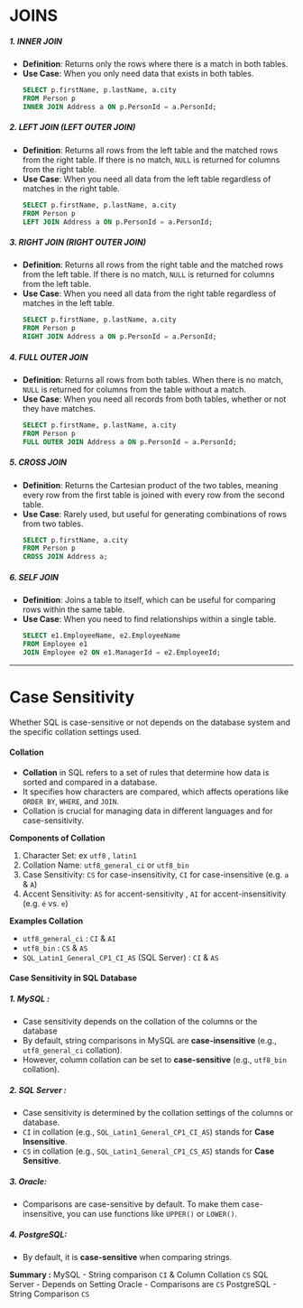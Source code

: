 
# JOINS

##### 1. INNER JOIN
- **Definition**: Returns only the rows where there is a match in both tables.
- **Use Case**: When you only need data that exists in both tables.
    ```sql
    SELECT p.firstName, p.lastName, a.city
    FROM Person p
    INNER JOIN Address a ON p.PersonId = a.PersonId;
    ```
##### 2. LEFT JOIN (LEFT OUTER JOIN)
- **Definition**: Returns all rows from the left table and the matched rows from the right table. If there is no match, `NULL` is returned for columns from the right table.
- **Use Case**: When you need all data from the left table regardless of matches in the right table.
    ```sql
    SELECT p.firstName, p.lastName, a.city
    FROM Person p
    LEFT JOIN Address a ON p.PersonId = a.PersonId;
    ```  
##### 3. RIGHT JOIN (RIGHT OUTER JOIN)
- **Definition**: Returns all rows from the right table and the matched rows from the left table. If there is no match, `NULL` is returned for columns from the left table.
- **Use Case**: When you need all data from the right table regardless of matches in the left table.
    ```sql
    SELECT p.firstName, p.lastName, a.city
    FROM Person p
    RIGHT JOIN Address a ON p.PersonId = a.PersonId;
    ```

##### 4. FULL OUTER JOIN
- **Definition**: Returns all rows from both tables. When there is no match, `NULL` is returned for columns from the table without a match.
- **Use Case**: When you need all records from both tables, whether or not they have matches.
    ```sql
    SELECT p.firstName, p.lastName, a.city
    FROM Person p
    FULL OUTER JOIN Address a ON p.PersonId = a.PersonId;
    ```
##### 5. CROSS JOIN
- **Definition**: Returns the Cartesian product of the two tables, meaning every row from the first table is joined with every row from the second table.
- **Use Case**: Rarely used, but useful for generating combinations of rows from two tables.
    ```sql
    SELECT p.firstName, a.city
    FROM Person p
    CROSS JOIN Address a;
    ```
    

##### 6. SELF JOIN
- **Definition**: Joins a table to itself, which can be useful for comparing rows within the same table.
- **Use Case**: When you need to find relationships within a single table.
    ```sql
    SELECT e1.EmployeeName, e2.EmployeeName
    FROM Employee e1
    JOIN Employee e2 ON e1.ManagerId = e2.EmployeeId;
    ```

---
# Case Sensitivity

Whether SQL is case-sensitive or not depends on the database system and the specific collation settings used.

#### Collation

- **Collation** in SQL refers to a set of rules that determine how data is sorted and compared in a database.
- It specifies how characters are compared, which affects operations like `ORDER BY`, `WHERE`, and `JOIN`. 
- Collation is crucial for managing data in different languages and for case-sensitivity.

**Components of Collation**
1. Character Set: ex `utf8` , `latin1`
2. Collation Name: `utf8_general_ci` or `utf8_bin`
3. Case Sensitivity:  `CS` for case-insensitivity, `CI` for case-insensitive (e.g. `a` & `A`)
4. Accent Sensitivity: `AS` for accent-sensitivity , `AI` for accent-insensitivity (e.g. `é` vs. `e`)

**Examples Collation**
- `utf8_general_ci` : `CI` & `AI`
- `utf8_bin` : `CS` & `AS`
- `SQL_Latin1_General_CP1_CI_AS` (SQL Server) : `CI` & `AS`


#### Case Sensitivity in SQL Database

##### 1. **MySQL** : 
- Case sensitivity depends on the collation of the columns or the database
- By default, string comparisons in MySQL are **case-insensitive** (e.g., `utf8_general_ci` collation).
- However, column collation can be set to **case-sensitive** (e.g., `utf8_bin` collation).
##### 2. **SQL Server** : 
- Case sensitivity is determined by the collation settings of the columns or database.
- `CI` in collation (e.g., `SQL_Latin1_General_CP1_CI_AS`) stands for **Case Insensitive**.
- `CS` in collation (e.g., `SQL_Latin1_General_CP1_CS_AS`) stands for **Case Sensitive**.

##### 3. **Oracle**: 
- Comparisons are case-sensitive by default. To make them case-insensitive, you can use functions like `UPPER()` or `LOWER()`.
##### 4. **PostgreSQL**: 
- By default, it is **case-sensitive** when comparing strings.


**Summary :**
MySQL - String comparison `CI` & Column Collation `CS`
SQL Server - Depends on Setting
Oracle - Comparisons are `CS`
PostgreSQL - String Comparison `CS`


